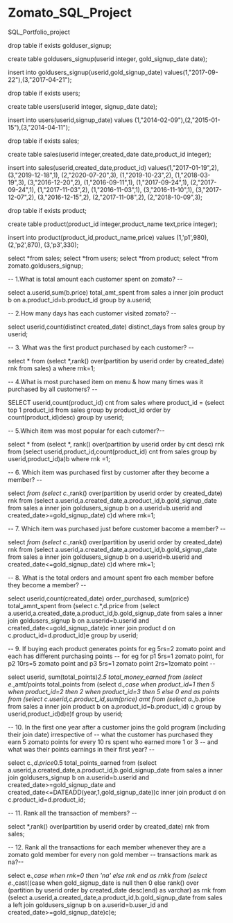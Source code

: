 # Zomato_SQL_Project
SQL_Portfolio_project


drop table if exists golduser_signup;

create table goldusers_signup(userid integer, gold_signup_date date);

insert into goldusers_signup(userid,gold_signup_date)
values(1,"2017-09-22"),(3,"2017-04-21");

drop table if exists users;

create table users(userid integer, signup_date date);

insert into users(userid,signup_date)
values (1,"2014-02-09"),(2,"2015-01-15"),(3,"2014-04-11");

drop table if exists sales;

create table sales(userid integer,created_date date,product_id integer);

insert into sales(userid,created_date,product_id)
values(1,"2017-01-19",2),
(3,"2019-12-18",1),
(2,"2020-07-20",3),
(1,"2019-10-23",2),
(1,"2018-03-19",3),
(3,"2016-12-20",2),
(1,"2016-09-11",1),
(1,"2017-09-24",1),
(2,"2017-09-24",1),
(1,"2017-11-03",2),
(1,"2016-11-03",1),
(3,"2016-11-10",1),
(3,"2017-12-07",2),
(3,"2016-12-15",2),
(2,"2017-11-08",2),
(2,"2018-10-09",3);

drop table if exists product;

create table product(product_id integer,product_name text,price integer);

insert into product(product_id,product_name,price)
values
(1,'p1',980),
(2,'p2',870),
(3,'p3',330);

select *from sales;
select *from users;
select *from product;
select *from zomato.goldusers_signup;

-- 1.What is total amount each customer spent on zomato? --

select a.userid,sum(b.price) total_amt_spent from sales a inner join product b on 
a.product_id=b.product_id group by a.userid;


-- 2.How many days has each customer visited zomato? --

select userid,count(distinct created_date) distinct_days from sales group by userid;


-- 3. What was the first product purchased by each customer? --

select * from 
(select *,rank() over(partition by userid order by created_date) rnk from sales) a where rnk=1;

-- 4.What is most purchased item on menu & how many times was it purchased by all customers? --

SELECT userid,count(product_id) cnt from sales where product_id =
(select top 1 product_id from sales group by product_id order by count(product_id)desc)
group by userid;

-- 5.Which item was most popular for each cutomer?--

select * from
(select *, rank() over(partition by userid order by cnt desc) rnk from
(select userid,product_id,count(product_id) cnt from sales group by userid,product_id)a)b
where rnk =1;

-- 6. Which item was purchased first by customer after they become a member? --

select *from 
(select c.*,rank() over(partition by userid order by created_date) rnk from
(select a.userid,a.created_date,a.product_id,b.gold_signup_date from sales a inner join
goldusers_signup b on a.userid=b.userid and created_date>=gold_signup_date) c)d where rnk=1;



-- 7. Which item was purchased just before customer bacome a member? --

select *from 
(select c.*,rank() over(partition by userid order by created_date) rnk from
(select a.userid,a.created_date,a.product_id,b.gold_signup_date from sales a inner join
goldusers_signup b on a.userid=b.userid and created_date<=gold_signup_date) c)d where rnk=1;



-- 8. What is the total orders and amount spent fro each member before they become a member? --

select userid,count(created_date) order_purchased, sum(price) total_amnt_spent from
(select c.*,d.price from
(select a.userid,a.created_date,a.product_id,b.gold_signup_date from sales a inner join
goldusers_signup b on a.userid=b.userid and created_date<=gold_signup_date)c inner join product d on 
c.product_id=d.product_id)e group by userid;

-- 9. If buying each product generates points for eg 5rs=2 zomato point and each has different purchasing points
-- for eg for p1 5rs=1 zomato point, for p2 10rs=5 zomato point and p3 5rs=1 zomato point 2rs=1zomato point --

select userid, sum(total_points)*2.5 total_money_earned from
(select e.*,amt/points total_points from
(select d.*,case when product_id=1 then 5 when product_id=2 then 2 when product_id=3 then 5 else 0 end as points from
(select c.userid,c.product_id,sum(price) amt from
(select a.*,b.price from sales a inner join product b on a.product_id=b.product_id) c
group by userid,product_id)d)e)f group by userid;

-- 10. In the first one year after a customer joins the gold program (including their join date) irrespective of
-- what the customer has purchased they earn 5 zomato points for every 10 rs spent who earned more 1 or 3
-- and what was their points earnings in their first year? --

select c.*,d.price*0.5 total_points_earned from
(select a.userid,a.created_date,a.product_id,b.gold_signup_date from sales a inner join
goldusers_signup b on a.userid=b.userid and created_date>=gold_signup_date and created_date<=DATEADD(year,1,gold_signup_date))c
inner join product d on c.product_id=d.product_id;

-- 11. Rank all the transaction of members? --

select *,rank() over(partition by userid order by created_date) rnk from sales;

-- 12. Rank all the transactions for each member whenever they are a zomato gold member for every non gold member
-- transactions mark as na?--

select e.*,case when rnk=0 then 'na' else rnk end as rnkk from 
(select e.*,cast((case when gold_signup_date is null then 0 else rank() over (partition by userid order by created_date desc)end) as varchar) as rnk from
(select a.userid,a.created_date,a.product_id,b.gold_signup_date from sales a left join
goldusers_signup b on a.userid=b.user_id and created_date>=gold_signup_date)c)e;



